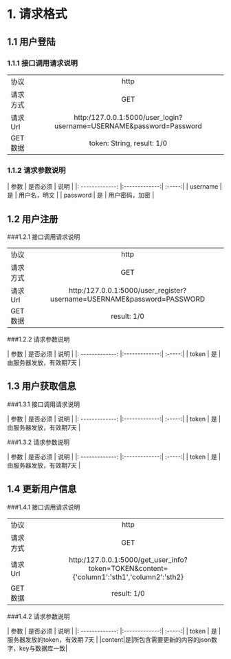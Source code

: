 # 1. 请求格式



## 1.1 用户登陆
### 1.1.1 接口调用请求说明

|      |         |
| ------------- |:-------------:|
| 协议      | http |
|请求方式|GET|
| 请求 Url      | http:/127.0.0.1:5000/user_login?username=USERNAME&password=Password      |
| GET数据 | token: String, result: 1/0      |

### 1.1.2 请求参数说明

| 参数        | 是否必须           | 说明  |
|: -------------: |:-------------:| :-----:|
| username      | 是 | 用户名，明文 |
| password      | 是 |   用户密码，加密 |




## 1.2 用户注册
###1.2.1 接口调用请求说明

|       |            |
| ------------- |:-------------:|
| 协议      | http |
|请求方式|GET|
| 请求 Url      | http:/127.0.0.1:5000/user_register?username=USERNAME&password=PASSWORD      |
| GET数据 |  result: 1/0      |

###1.2.2 请求参数说明

| 参数        | 是否必须           | 说明  |
|: -------------: |:-------------:| :-----:|
| token      | 是 | 由服务器发放，有效期7天 |


## 1.3 用户获取信息

###1.3.1 接口调用请求说明

| 参数        | 是否必须           | 说明  |
|: -------------: |:-------------:| :-----:|
| token      | 是 | 由服务器发放，有效期7天 |


###1.3.2 请求参数说明

| 参数        | 是否必须           | 说明  |
|: -------------: |:-------------:| :-----:|
| token      | 是 | 由服务器发放，有效期7天 |


## 1.4 更新用户信息
###1.4.1 接口调用请求说明

|       |            |
| ------------- |:-------------:|
| 协议      | http |
|请求方式|GET|
| 请求 Url      | http:/127.0.0.1:5000/get_user_info?token=TOKEN&content={'column1':'sth1','column2':'sth2}      |
| GET数据 | result: 1/0|


###1.4.2 请求参数说明


| 参数        | 是否必须           | 说明  |
|: -------------: |:-------------:| :-----:|
| token      | 是 | 服务器发放的token，有效期 7天 |
|content|是|所包含需要更新的内容的json数字，key与数据库一致|